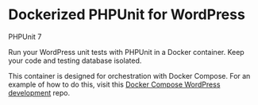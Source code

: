 # Dockerized PHPUnit for WordPress

PHPUnit 7

Run your WordPress unit tests with PHPUnit in a Docker container. Keep your
code and testing database isolated.

This container is designed for orchestration with Docker Compose. For an example
of how to do this, visit this [Docker Compose WordPress development][development]
repo.

[development]: https://github.com/chriszarate/docker-compose-wordpress
